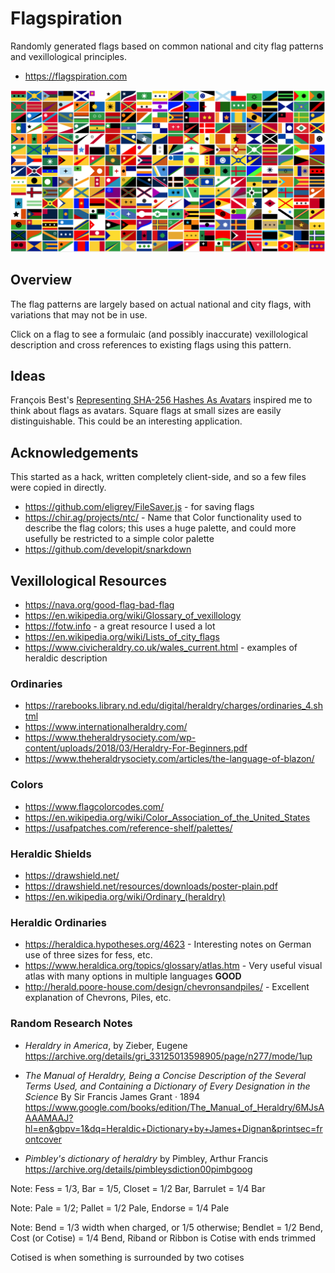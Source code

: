 # Flagspiration
Randomly generated flags based on common national and city flag patterns and vexillological principles.

* https://flagspiration.com

![Example flags](random-flags.png)

## Overview

The flag patterns are largely based on actual national and city flags, with variations that may not be in use.

Click on a flag to see a formulaic (and possibly inaccurate) vexillological description and cross references to existing flags using this pattern.

## Ideas

François Best's [Representing SHA-256 Hashes As Avatars](https://francoisbest.com/posts/2021/hashvatars) inspired me to think about flags as avatars. Square flags at small sizes are easily distinguishable. This could be an interesting application.

## Acknowledgements

This started as a hack, written completely client-side, and so a few files were copied in directly.

* https://github.com/eligrey/FileSaver.js - for saving flags
* https://chir.ag/projects/ntc/ - Name that Color functionality used to describe the flag colors; this uses a huge palette, and could more usefully be restricted to a simple color palette
* https://github.com/developit/snarkdown

## Vexillological Resources

* https://nava.org/good-flag-bad-flag
* https://en.wikipedia.org/wiki/Glossary_of_vexillology
* https://fotw.info - a great resource I used a lot
* https://en.wikipedia.org/wiki/Lists_of_city_flags
* https://www.civicheraldry.co.uk/wales_current.html - examples of heraldic description


### Ordinaries
* https://rarebooks.library.nd.edu/digital/heraldry/charges/ordinaries_4.shtml
* https://www.internationalheraldry.com/
* https://www.theheraldrysociety.com/wp-content/uploads/2018/03/Heraldry-For-Beginners.pdf
* https://www.theheraldrysociety.com/articles/the-language-of-blazon/


### Colors

* https://www.flagcolorcodes.com/
* https://en.wikipedia.org/wiki/Color_Association_of_the_United_States
* https://usafpatches.com/reference-shelf/palettes/


### Heraldic Shields
* https://drawshield.net/
* https://drawshield.net/resources/downloads/poster-plain.pdf
* https://en.wikipedia.org/wiki/Ordinary_(heraldry)


### Heraldic Ordinaries
* https://heraldica.hypotheses.org/4623 - Interesting notes on German use of three sizes for fess, etc.
* https://www.heraldica.org/topics/glossary/atlas.htm - Very useful visual atlas with many options in multiple languages **GOOD**
* http://herald.poore-house.com/design/chevronsandpiles/ - Excellent explanation of Chevrons, Piles, etc.

### Random Research Notes
* *Heraldry in America*, by Zieber, Eugene
https://archive.org/details/gri_33125013598905/page/n277/mode/1up

* *The Manual of Heraldry, Being a Concise Description of the Several Terms Used, and Containing a Dictionary of Every Designation in the Science* By Sir Francis James Grant · 1894
https://www.google.com/books/edition/The_Manual_of_Heraldry/6MJsAAAAMAAJ?hl=en&gbpv=1&dq=Heraldic+Dictionary+by+James+Dignan&printsec=frontcover

* *Pimbley's dictionary of heraldry* by Pimbley, Arthur Francis
https://archive.org/details/pimbleysdiction00pimbgoog


Note: Fess = 1/3, Bar = 1/5, Closet = 1/2 Bar, Barrulet = 1/4 Bar

Note: Pale = 1/2; Pallet = 1/2 Pale, Endorse = 1/4 Pale

Note: Bend = 1/3 width when charged, or 1/5 otherwise; Bendlet = 1/2 Bend, Cost (or Cotise) = 1/4 Bend, Riband or Ribbon is Cotise with ends trimmed

Cotised is when something is surrounded by two cotises

